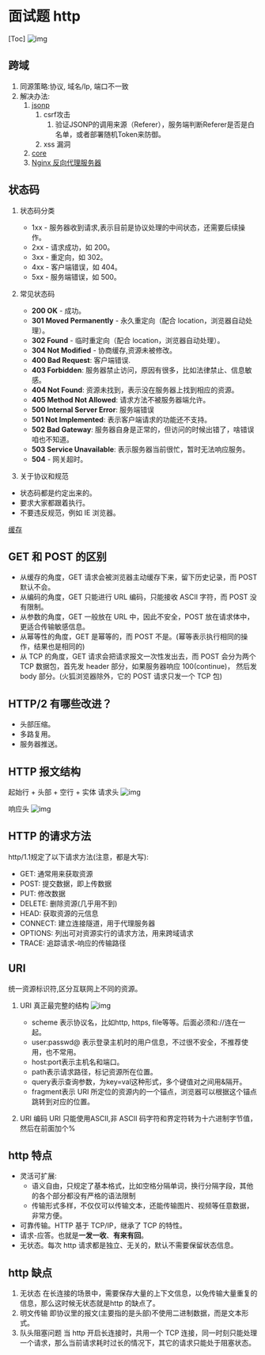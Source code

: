 # 面试题 http

[Toc]
![img](../../../../ToDo/media/16790366321650/16791273621977.jpg)

## 跨域

1. 同源策略:协议, 域名/Ip, 端口不一致
2. 解决办法:
    1. [jsonp](../JavaScript/jsonp.md)
        1. csrf攻击
            1. 验证JSONP的调用来源（Referer），服务端判断Referer是否是白名单，或者部署随机Token来防御。
        2. xss 漏洞
    2. [core](../../后端/Node/core.md)
    3. [Nginx 反向代理服务器](../../后端/Node/Nginx反向代理服务器.md)

## 状态码

1. 状态码分类
    * 1xx - 服务器收到请求,表示目前是协议处理的中间状态，还需要后续操作。
    * 2xx - 请求成功，如 200。
    * 3xx - 重定向，如 302。
    * 4xx - 客户端错误，如 404。
    * 5xx - 服务端错误，如 500。

2. 常见状态码

    * **200 OK** - 成功。
    * **301 Moved Permanently** - 永久重定向（配合 location，浏览器自动处理）。
    * **302 Found** - 临时重定向（配合 location，浏览器自动处理）。
    * **304 Not Modified** - 协商缓存,资源未被修改。
    * **400 Bad Request**: 客户端错误.
    * **403 Forbidden**: 服务器禁止访问，原因有很多，比如法律禁止、信息敏感。
    * **404 Not Found**: 资源未找到，表示没在服务器上找到相应的资源。
    * **405 Method Not Allowed**: 请求方法不被服务器端允许。
    * **500 Internal Server Error**: 服务端错误
    * **501 Not Implemented**: 表示客户端请求的功能还不支持。
    * **502 Bad Gateway**: 服务器自身是正常的，但访问的时候出错了，啥错误咱也不知道。
    * **503 Service Unavailable**: 表示服务器当前很忙，暂时无法响应服务。
    * **504** - 网关超时。

3. 关于协议和规范

* 状态码都是约定出来的。
* 要求大家都跟着执行。
* 不要违反规范，例如 IE 浏览器。

[缓存](../../后端/Node/缓存.md)

## GET 和 POST 的区别

* 从缓存的角度，GET 请求会被浏览器主动缓存下来，留下历史记录，而 POST 默认不会。
* 从编码的角度，GET 只能进行 URL 编码，只能接收 ASCII 字符，而 POST 没有限制。
* 从参数的角度，GET 一般放在 URL 中，因此不安全，POST 放在请求体中，更适合传输敏感信息。
* 从幂等性的角度，GET 是幂等的，而 POST 不是。(幂等表示执行相同的操作，结果也是相同的)
* 从 TCP 的角度，GET 请求会把请求报文一次性发出去，而 POST 会分为两个 TCP 数据包，首先发 header 部分，如果服务器响应 100(continue)， 然后发 body 部分。(火狐浏览器除外，它的 POST 请求只发一个 TCP 包)

## HTTP/2 有哪些改进？

* 头部压缩。
* 多路复用。
* 服务器推送。

## HTTP 报文结构

起始行 + 头部 + 空行 + 实体
请求头
![img](../../../../ToDo/media/16790366321650/16791274408658.jpg)

响应头
![img](../../../../ToDo/media/16790366321650/16791274495509.jpg)

## HTTP 的请求方法

http/1.1规定了以下请求方法(注意，都是大写):

* GET: 通常用来获取资源
* POST: 提交数据，即上传数据
* PUT: 修改数据
* DELETE: 删除资源(几乎用不到)
* HEAD: 获取资源的元信息
* CONNECT: 建立连接隧道，用于代理服务器
* OPTIONS: 列出可对资源实行的请求方法，用来跨域请求
* TRACE: 追踪请求-响应的传输路径

## URI

统一资源标识符,区分互联网上不同的资源。

1. URI 真正最完整的结构
    ![img](../../../../ToDo/media/16790366321650/16791277502593.jpg)

    * scheme 表示协议名，比如http, https, file等等。后面必须和://连在一起。
    * user:passwd@ 表示登录主机时的用户信息，不过很不安全，不推荐使用，也不常用。
    * host:port表示主机名和端口。
    * path表示请求路径，标记资源所在位置。
    * query表示查询参数，为key=val这种形式，多个键值对之间用&隔开。
    * fragment表示 URI 所定位的资源内的一个锚点，浏览器可以根据这个锚点跳转到对应的位置。

2. URI 编码
URI 只能使用ASCII,非 ASCII 码字符和界定符转为十六进制字节值，然后在前面加个%

## http 特点

* 灵活可扩展:
  * 语义自由，只规定了基本格式，比如空格分隔单词，换行分隔字段，其他的各个部分都没有严格的语法限制
  * 传输形式多样，不仅仅可以传输文本，还能传输图片、视频等任意数据，非常方便。
* 可靠传输。HTTP 基于 TCP/IP，继承了 TCP 的特性。
* 请求-应答。也就是**一发一收**、**有来有回**。
* 无状态。每次 http 请求都是独立、无关的，默认不需要保留状态信息。

## http 缺点

1. 无状态
    在长连接的场景中，需要保存大量的上下文信息，以免传输大量重复的信息，那么这时候无状态就是http 的缺点了。
2. 明文传输
    即协议里的报文(主要指的是头部)不使用二进制数据，而是文本形式。
3. 队头阻塞问题
    当 http 开启长连接时，共用一个 TCP 连接，同一时刻只能处理一个请求，那么当前请求耗时过长的情况下，其它的请求只能处于阻塞状态。
